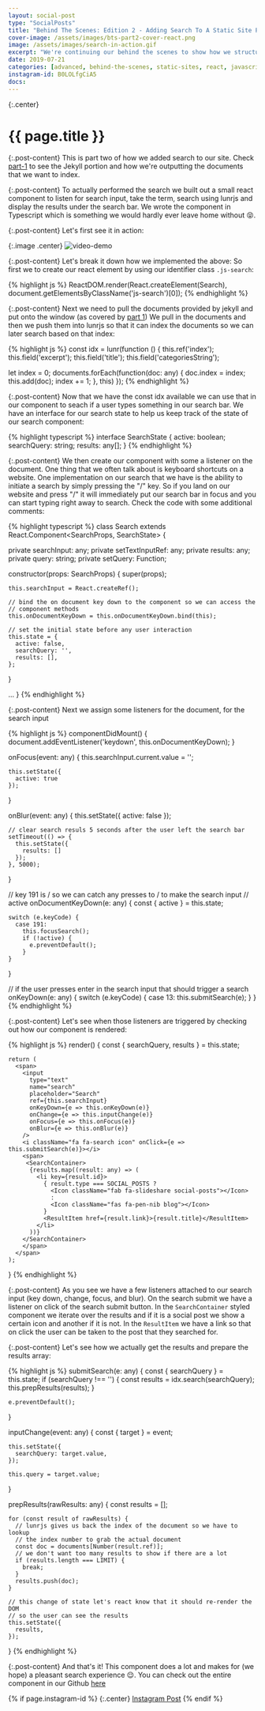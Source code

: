 ```yaml
---
layout: social-post
type: "SocialPosts"
title: "Behind The Scenes: Edition 2 - Adding Search To A Static Site Part 2"
cover-image: /assets/images/bts-part2-cover-react.png
image: /assets/images/search-in-action.gif
excerpt: "We're continuing our behind the scenes to show how we structured our search using React..."
date: 2019-07-21
categories: [advanced, behind-the-scenes, static-sites, react, javascript, reactjs, search, solr]
instagram-id: B0LOLfgCiA5
docs:
---
```

{:.center}
# {{ page.title }}

{:.post-content}
This is part two of how we added search to our site. Check [part-1](/social-posts/bts-edition-two-adding-search-part-1/)
to see the Jekyll portion and how we're outputting the documents that we want to index.

{:.post-content}
To actually performed the search we built out a small react component to listen
for search input, take the term, search using lunrjs and display the results
under the search bar. We wrote the
component in Typescript which is something we would hardly ever leave home without 😝.

{:.post-content}
Let's first see it in action:

{:.image .center}
![video-demo]({{page.image}})

{:.post-content}
Let's break it down how we implemented the above:
So first we to create our react element by using our identifier class `.js-search`:

{% highlight js %}
ReactDOM.render(React.createElement(Search), document.getElementsByClassName('js-search')[0]);
{% endhighlight %}

{:.post-content}
Next we need to pull the documents provided by jekyll and put onto the window (as covered by [part 1](/social-posts/bts-edition-two-adding-search-part-1/))
We pull in the documents and then we push them into lunrjs so that it can index
the documents so we can later search based on that index:

{% highlight js %}
const idx = lunr(function () {
  this.ref('index');
  this.field('excerpt');
  this.field('title');
  this.field('categoriesString');

  let index = 0;
  documents.forEach(function(doc: any) {
    doc.index = index;
    this.add(doc);
    index += 1;
  }, this)
});
{% endhighlight %}

{:.post-content}
Now that we have the const idx available we can use that in our component
to seach if a user types something in our search bar. We have an interface
for our search state to help us keep track of the state of our search component:

{% highlight typescript %}
interface SearchState {
  active: boolean;
  searchQuery: string;
  results: any[];
}
{% endhighlight %}

{:.post-content}
We then create our component with some a listener on the document. One thing that
we often talk about is keyboard shortcuts on a website. One implementation on our
search that we have is the ability to initiate a search by simply pressing the "/"
key. So if you land on our website and press "/" it will immediately put our
search bar in focus and you can start typing right away to search. Check the code
with some additional comments:

{% highlight typescript %}
class Search extends React.Component<SearchProps, SearchState> {

  private searchInput: any;
  private setTextInputRef: any;
  private results: any;
  private query: string;
  private setQuery: Function;

  constructor(props: SearchProps) {
    super(props);

    this.searchInput = React.createRef();

    // bind the on document key down to the component so we can access the
    // component methods
    this.onDocumentKeyDown = this.onDocumentKeyDown.bind(this);

    // set the initial state before any user interaction
    this.state = {
      active: false,
      searchQuery: '',
      results: [],
    };
  }

...
}
{% endhighlight %}

{:.post-content}
Next we assign some listeners for the document, for the search input

{% highlight js %}
  componentDidMount() {
    document.addEventListener('keydown', this.onDocumentKeyDown);
  }

  onFocus(event: any) {
    this.searchInput.current.value = '';

    this.setState({
      active: true
    });
  }

  onBlur(event: any) {
    this.setState({
      active: false
    });

    // clear search resuls 5 seconds after the user left the search bar
    setTimeout(() => {
      this.setState({
        results: []
      });
    }, 5000);
  }


  // key 191 is / so we can catch any presses to / to make the search input
  // active
  onDocumentKeyDown(e: any) {
    const { active } = this.state;

    switch (e.keyCode) {
      case 191:
        this.focusSearch();
        if (!active) {
          e.preventDefault();
        }
    }
  }

  // if the user presses enter in the search input that should trigger a search
  onKeyDown(e: any) {
    switch (e.keyCode) {
      case 13:
        this.submitSearch(e);
    }
  }
{% endhighlight %}

{:.post-content}
Let's see when those listeners are triggered by checking out how our component is
rendered:

{% highlight js %}
render() {
    const { searchQuery, results } = this.state;

    return (
      <span>
        <input
          type="text"
          name="search"
          placeholder="Search"
          ref={this.searchInput}
          onKeyDown={e => this.onKeyDown(e)}
          onChange={e => this.inputChange(e)}
          onFocus={e => this.onFocus(e)}
          onBlur={e => this.onBlur(e)}
        />
        <i className="fa fa-search icon" onClick={e => this.submitSearch(e)}></i>
        <span>
         <SearchContainer>
          {results.map((result: any) => (
            <li key={result.id}>
              { result.type === SOCIAL_POSTS ?
                <Icon className="fab fa-slideshare social-posts"></Icon>
                :
                <Icon className="fas fa-pen-nib blog"></Icon>
              }
              <ResultItem href={result.link}>{result.title}</ResultItem>
            </li>
          ))}
        </SearchContainer>
        </span>
      </span>
    );
}
{% endhighlight %}

{:.post-content}
As you see we have a few listeners attached to our search input (key down, change, focus, and blur).
On the search submit we have a listener on click of the search submit button. In
the `SearchContainer` styled component we iterate over the results and if it is a social
post we show a certain icon and another if it is not. In the `ResultItem`
we have a link so that on click the user can be taken to the post that they searched for.

{:.post-content}
Let's see how we actually get the results and prepare the results array:

{% highlight js %}
submitSearch(e: any) {
    const { searchQuery } = this.state;
    if (searchQuery !== '') {
      const results = idx.search(searchQuery);
      this.prepResults(results);
    }

    e.preventDefault();
  }

  inputChange(event: any) {
    const { target } = event;

    this.setState({
      searchQuery: target.value,
    });

    this.query = target.value;
  }

  prepResults(rawResults: any) {
    const results = [];

    for (const result of rawResults) {
      // lunrjs gives us back the index of the document so we have to lookup
      // the index number to grab the actual document
      const doc = documents[Number(result.ref)];
      // we don't want too many results to show if there are a lot
      if (results.length === LIMIT) {
        break;
      }
      results.push(doc);
    }

    // this change of state let's react know that it should re-render the DOM
    // so the user can see the results
    this.setState({
      results,
    });
  }
{% endhighlight %}

{:.post-content}
And that's it! This component does a lot and makes for (we hope) a pleasant
search experience 😌. You can check out the entire component in our
Github <a href="https://github.com/dev-diaries/web/blob/master/src/components/search.tsx" target="_blank">here</a>

{% if page.instagram-id %}
{:.center}
<a class="insta-link" href="https://www.instagram.com/p/{{page.instagram-id}}" target="_blank">Instagram Post</a>
{% endif %}
